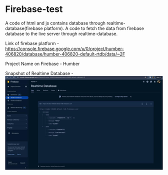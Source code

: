 # Firebase-test
A code of html and js contains database through realtime-database(firebase platform). A code to fetch the data from firebase database to the live server through realtime-database.


Link of firebase platform - https://console.firebase.google.com/u/0/project/humber-406820/database/humber-406820-default-rtdb/data/~2F

Project Name on Firebase - Humber

Snapshot of Realtime Database - ![Alt Text](Snapshot-Realtime-database.jpeg)